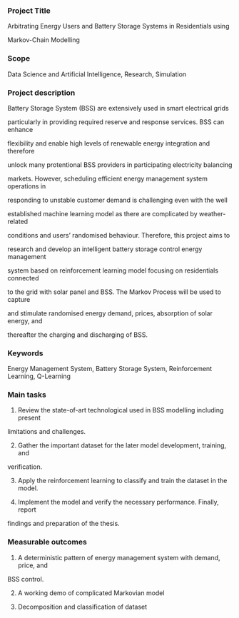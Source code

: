 

### **Project Title**

Arbitrating Energy Users and Battery Storage Systems in Residentials using 

Markov-Chain Modelling

### **Scope**

Data Science and Artificial Intelligence, Research, Simulation

### **Project description**

Battery Storage System (BSS) are extensively used in smart electrical grids 

particularly in providing required reserve and response services. BSS can enhance 

flexibility and enable high levels of renewable energy integration and therefore 

unlock many protentional BSS providers in participating electricity balancing 

markets. However, scheduling efficient energy management system operations in 

responding to unstable customer demand is challenging even with the well

established machine learning model as there are complicated by weather-related 

conditions and users’ randomised behaviour. Therefore, this project aims to 

research and develop an intelligent battery storage control energy management 

system based on reinforcement learning model focusing on residentials connected 

to the grid with solar panel and BSS. The Markov Process will be used to capture 

and stimulate randomised energy demand, prices, absorption of solar energy, and 

thereafter the charging and discharging of BSS. 

### **Keywords**

Energy Management System, Battery Storage System, Reinforcement Learning, Q-Learning

### **Main tasks**

1. Review the state-of-art technological used in BSS modelling including present 

limitations and challenges.

2. Gather the important dataset for the later model development, training, and 

verification.

3. Apply the reinforcement learning to classify and train the dataset in the model.

4. Implement the model and verify the necessary performance. Finally, report 

findings and preparation of the thesis.

### **Measurable outcomes**

1.  A deterministic pattern of energy management system with demand, price, and 

BSS control.

2. A working demo of complicated Markovian model

3. Decomposition and classification of dataset 
